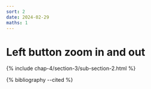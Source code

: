 ```yaml
---
sort: 2
date: 2024-02-29
maths: 1
---
```


# Left button zoom in and out

{% include chap-4/section-3/sub-section-2.html %}

{% bibliography --cited %}

